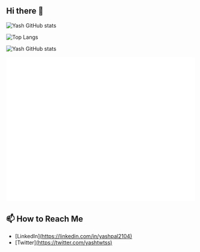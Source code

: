 ## Hi there 👋

<!--
**yashpal2104/yashpal2104** is a ✨ _special_ ✨ repository because its `README.md` (this file) appears on your GitHub profile.

Here are some ideas to get you started:

- 🔭 I’m currently working on ...
- 🌱 I’m currently learning ...
- 👯 I’m looking to collaborate on ...
- 🤔 I’m looking for help with ...
- 💬 Ask me about ...
- 📫 How to reach me: ...
- 😄 Pronouns: ...
- ⚡ Fun fact: ...
-->

![Yash GitHub stats](https://github-readme-stats.vercel.app/api?username=yashpal2104&show_icons=true&theme=radical)

![Top Langs](https://github-readme-stats.vercel.app/api/top-langs/?username=anuraghazra&layout=compact&theme=radical)

![Yash GitHub stats](https://github-readme-stats.vercel.app/api?username=yashpal2104&show=reviews,discussions_started,discussions_answered,prs_merged,prs_merged_percentage&theme=radical)

![Metrics](/github-metrics.svg)




## 📫 How to Reach Me
- [LinkedIn][(https://linkedin.com/in/yashpal2104)](https://www.linkedin.com/in/yash-pal-88621224b/)
- [Twitter][(https://twitter.com/yashtwtss)](https://x.com/yashtwtss)

